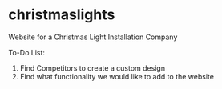 # christmaslights
Website for a Christmas Light Installation Company

To-Do List:
1. Find Competitors to create a custom design
2. Find what functionality we would like to add to the website
